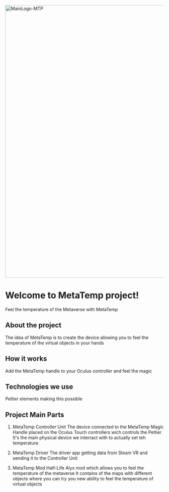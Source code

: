 <img width="863" alt="MainLogo-MTP" src="https://github.com/user-attachments/assets/33caecdc-602e-4065-adb3-4cc5c5ac0fb4">

# Welcome to MetaTemp project!
Feel the temperature of the Metaverse with MetaTemp

## About the project
The idea of MetaTemp is to create the device
allowing you to feel the temperature of the virtual
objects in your hands

## How it works
Add the MetaTemp handle to your Oculus controller
and feel the magic 

## Technologies we use
Peltier elements making this possible


## Project Main Parts

1) MetaTemp Controller Unit
The device connected to the MetaTemp Magic Handle placed on the Oculus Touch controllers wich controls the Peltier
It's the main physical device we interract with to actually set teh temperature

2) MetaTemp Driver 
The driver app getting data from Steam VR and sending it to the Controller Unit

3) MetaTemp Mod
Half-Life Alyx mod which allows you to feel the temperature of the metaverse
It contains of the maps with different objects where you can try you new ability to feel the temperature of virtual objects




